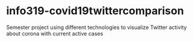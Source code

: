 # info319-covid19twittercomparison
Semester project using different technologies to visualize Twitter activity about corona with current active cases 
